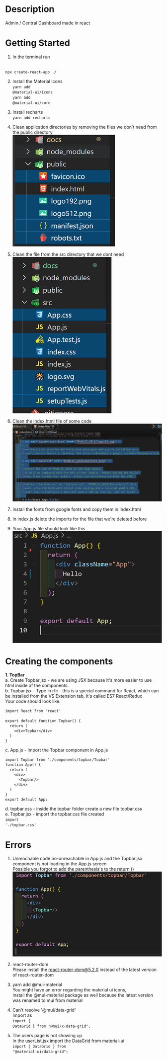 # Description
Admin / Central Dashboard made in react

# Getting Started
1. In the terminal run
<br>
<code>npx create-react-app ./</code>

2. Install the Material Icons
<br><code>yarn add @material-ui/icons</code>
<br><code>yarn add @material-ui/core</code>

3. Install recharts
<br><code>yarn add recharts</code>

4. Clean application directories by removing the files we don't need from the public directory
<br>![](2022-05-22-21-18-38.png)

5. Clean the file from the src directory that we dont need
<br>![](2022-05-22-21-21-13.png)

6. Clean the index.html file of some code 
<br>![](2022-05-22-21-24-18.png)

7. Install the fonts from google fonts and copy them in index.html

8. In index.js delete the imports for the file that we're deleted before

9. Your App.js file should look like this 
<br>![](2022-05-22-21-35-48.png)

# Creating the components

<strong>1. TopBar</strong>
<br>a. Create Topbar.jsx - we are using JSX because it's more easier to use html inside of the components.
<br>
b. Topbar.jsx - Type in rfc - this is a special command for React, which can be installed from the VS Extension tab. It's called ES7 React/Redux
<br>
Your code should look like:
```
import React from 'react'

export default function Topbar() {
  return (
    <div>Topbar</div>
  )
}
```
c. App.js -  Import the Topbar component in App.js
```
import Topbar from './components/topbar/Topbar'
function App() {
  return (
    <div>
      <Topbar/>
    </div>
  )
}
export default App;
```

d. topbar.css - inside the topbar folder create a new file topbar.css
<br>
e. Topbar.jsx - import the topbar.css file created
<br><code>import './topbar.css'</code>





# Errors
1. Unreachable code  no-unreachable in App.js and the Topbar.jsx component is not loading in the App.js screen
<br>Possible you forgot to add the parenthesis's to the return ()
<br>![](2022-05-23-10-04-21.png)

2. react-router-dom
<br>Please install the react-router-dom@5.2.0 instead of the latest version of react-router-dom

3. yarn add @mui-material
<br>You might have an error regarding the material ui icons, 
<br>Install the @mui-material package as well because the latest version was renamed to mui from material

3. Can't resolve '@mui/data-grid'
<br> Import as 
<br><code>import { DataGrid } from "@mui/x-data-grid";</code>

4. The users page is not showing up
<br> In the userList.jsx import the DataGrid from material-ui 
<br><code>import { DataGrid } from "@material-ui/data-grid";</code>

